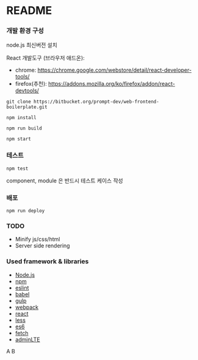 # README #

### 개발 환경 구성 ###

node.js 최신버전 설치

React 개발도구 (브라우저 애드온):

* chrome: https://chrome.google.com/webstore/detail/react-developer-tools/
* firefox(추천): https://addons.mozilla.org/ko/firefox/addon/react-devtools/

```shell
git clone https://bitbucket.org/prompt-dev/web-frontend-boilerplate.git

npm install

npm run build

npm start
```


### 테스트 ###

```shell
npm test
```

component, module 은 반드시 테스트 케이스 작성

### 배포 ###

```shell
npm run deploy
```

### TODO ###

- Minify js/css/html
- Server side rendering

### Used framework & libraries ###

* [Node.js](https://nodejs.org/ko/)
* [npm](https://www.npmjs.com/)
* [eslint](http://eslint.org/)
* [babel](https://babeljs.io/)
* [gulp](http://gulpjs.com/)
* [webpack](https://webpack.github.io/)
* [react](https://facebook.github.io/react/)
* [less](http://lesscss.org/)
* [es6](https://gist.github.com/marocchino/841e2ff62f59f420f9d9)
* [fetch](https://github.com/github/fetch)
* [adminLTE](https://almsaeedstudio.com/themes/AdminLTE/index2.html)


A
B
